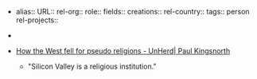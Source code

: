 - alias::
  URL::
  rel-org::
  role::
  fields::
  creations:: 
  rel-country::
  tags:: person
  rel-projects::
  
  
-
- [How the West fell for pseudo religions - UnHerd| Paul Kingsnorth](https://unherd.com/watch-listen/how-the-west-fell-for-pseudo-religions/)
	- "Silicon Valley is a religious institution."
